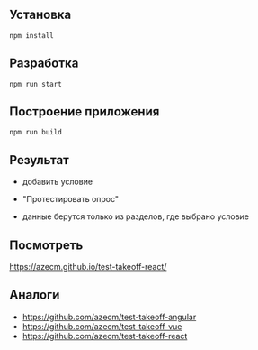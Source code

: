 ## Установка
```
npm install
```

## Разработка
```
npm run start
```

## Построение приложения
```
npm run build
```

## Результат

- добавить условие

- "Протестировать опрос"

- данные берутся только из разделов, где выбрано условие

## Посмотреть

https://azecm.github.io/test-takeoff-react/

## Аналоги

- https://github.com/azecm/test-takeoff-angular
- https://github.com/azecm/test-takeoff-vue
- https://github.com/azecm/test-takeoff-react

